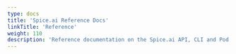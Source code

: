 ```yaml
---
type: docs
title: 'Spice.ai Reference Docs'
linkTitle: 'Reference'
weight: 110
description: 'Reference documentation on the Spice.ai API, CLI and Pod manifest syntax.'
---
```

